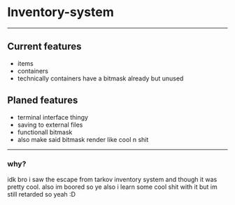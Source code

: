 # **Inventory-system**

---

## Current features

- items
- containers
- technically containers have a bitmask already but unused

## Planed features

- terminal interface thingy
- saving to external files
- functionall bitmask
- also make said bitmask render like cool n shit

---

### **why?**

idk bro i saw the escape from tarkov inventory system and though it was pretty cool.
also im boored so ye
also i learn some cool shit with it but im still retarded so yeah :D
